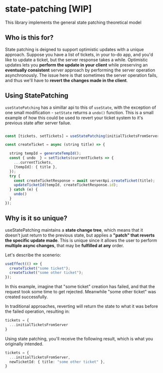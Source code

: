 # state-patching [WIP]
This library implements the general state patching theoretical model

## Who is this for?
State patching is deigned to support optimistic updates with a unique approach.
Suppose you have a list of tickets, in your to-do app, and you'd like to update a ticket, but the server response takes a while.
Optimistic updates lets you **perform the update in your client** while preserving an **eventually consistent** server approach by performing the server operation asynchronously.
The issue here is that sometimes the server operation fails, and thus we'll have to **revert the changes made in the client**.

## Using StatePatching
`useStatePatching` has a simillar api to this of `useState`, with the exception of one small modification - `setState` returns a `undo()` function.
This is a small example of how this could be used to revert your ticket system to it's previous state after server failue.
```ts

const [tickets, setTickets] = useStatePatching(initialTicketsFromServer);

const createTicket = async (string title) => {

  string tempId = generateTempId();
  const { undo  } = setTickets(currentTickets => {
    ...currentTickets,
    [tempId]: { title },
  });
  try {
    const createTicketResponse = await serverApi.createTicket(title);
    updateTicketId(tempId, createTicketResponse.id);
  } catch (e) {
    undo()
  }
});
```

## Why is it so unique?
useStatePatching maintains a **state change tree**, which means that it doesn't just return to the previous state, but applies a **"patch" that reverts the specific update made**.
This is unique since it allows the user to perform **multiple async changes**, that may be **fulfilled at any** order.

Let's describe the scenerio:

```ts
useEffect(() => {
  createTicket("some ticket");
  createTicket("some other ticket");
});
```

In this example, imagine that "some ticket" creation has failed, and that the request took some time to get rejected.
Meanwhile "some other ticket" was created successfully.

In traditional approaches, reverting will return the state to what it was before the failed operation, resulting in:

```ts
tickets = {
  ...initialTicketsFromServer
}
```
Using state patching, you'll receive the following result, which is what you originally intended.

```ts
tickets = {
  ...initialTicketsFromServer,
  newTicketId: { title: "some other ticket" },
}
```
